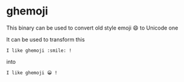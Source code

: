 # ghemoji

This binary can be used to convert old style emoji :smile: to Unicode one

It can be used to transform this

```
I like ghemoji :smile: !
```

into

```
I like ghemoji 😀 !
```

